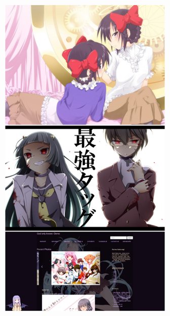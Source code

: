 ![image](https://github.com/OneErio/blogImg/blob/master/godkeima/IMG_0006.jpg)
![image](https://github.com/OneErio/blogImg/blob/master/godkeima/IMG_0018.jpg)
![image](https://github.com/OneErio/blogImg/blob/master/godkeima/t4wtw.png)

